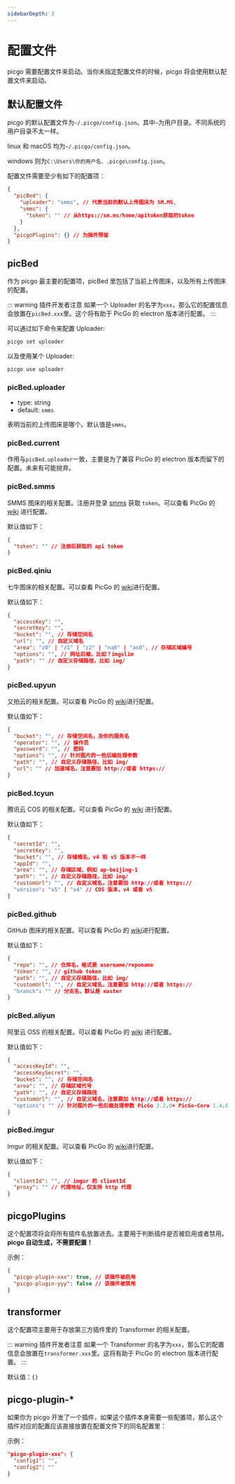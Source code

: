 ```yaml
---
sidebarDepth: 3
---
```

# 配置文件

picgo 需要配置文件来启动。当你未指定配置文件的时候，picgo 将会使用默认配置文件来启动。

## 默认配置文件

picgo 的默认配置文件为`~/.picgo/config.json`。其中`~`为用户目录。不同系统的用户目录不太一样。

linux 和 macOS 均为`~/.picgo/config.json`。

windows 则为`C:\Users\你的用户名、.picgo\config.json`。

配置文件需要至少有如下的配置项：

```json
{
  "picBed": {
    "uploader": "smms", // 代表当前的默认上传图床为 SM.MS,
    "smms": {
      "token": "" // 从https://sm.ms/home/apitoken获取的token
    }
  },
  "picgoPlugins": {} // 为插件预留
}
```

## picBed

作为 picgo 最主要的配置项，picBed 里包括了当前上传图床，以及所有上传图床的配置。

::: warning 插件开发者注意
如果一个 Uploader 的名字为`xxx`，那么它的配置信息会放置在`picBed.xxx`里。这个将有助于 PicGo 的 electron 版本进行配置。
:::

可以通过如下命令来配置 Uploader:

```bash
picgo set uploader
```

以及使用某个 Uploader:

```bash
picgo use uploader
```

### picBed.uploader

- type: string
- default: `smms`

表明当前的上传图床是哪个。默认值是`smms`。

### picBed.current

作用与`picBed.uploader`一致，主要是为了兼容 PicGo 的 electron 版本而留下的配置。未来有可能抛弃。

### picBed.smms <Badge text="1.4.7+" /> 

SMMS 图床的相关配置。注册并登录 [smms](https://sm.ms/home/apitoken) 获取 `token`。可以查看 PicGo 的 [wiki](https://picgo.github.io/PicGo-Doc/zh/guide/config.html#smms) 进行配置。

默认值如下：

```json
{
  "token": "" // 注册后获取的 api token
}
```

### picBed.qiniu

七牛图床的相关配置。可以查看 PicGo 的 [wiki](https://picgo.github.io/PicGo-Doc/zh/guide/config.html#七牛图床)进行配置。

默认值如下：

```json
{
  "accessKey": "",
  "secretKey": "",
  "bucket": "", // 存储空间名
  "url": "", // 自定义域名
  "area": "z0" | "z1" | "z2" | "na0" | "as0", // 存储区域编号
  "options": "", // 网址后缀，比如？imgslim
  "path": "" // 自定义存储路径，比如 img/
}
```

### picBed.upyun

又拍云的相关配置。可以查看 PicGo 的 [wiki](https://picgo.github.io/PicGo-Doc/zh/guide/config.html#又拍云)进行配置。

默认值如下：

```json
{
  "bucket": "", // 存储空间名，及你的服务名
  "operator": "", // 操作员
  "password": "", // 密码
  "options": "", // 针对图片的一些后缀处理参数
  "path": "", // 自定义存储路径，比如 img/
  "url": "" // 加速域名，注意要加 http://或者 https://
}
```

### picBed.tcyun

腾讯云 COS 的相关配置。可以查看 PicGo 的 [wiki](https://picgo.github.io/PicGo-Doc/zh/guide/config.html#腾讯云cos) 进行配置。

默认值如下：

```json
{
  "secretId": "",
  "secretKey": "",
  "bucket": "", // 存储桶名，v4 和 v5 版本不一样
  "appId": "",
  "area": "", // 存储区域，例如 ap-beijing-1
  "path": "", // 自定义存储路径，比如 img/
  "customUrl": "", // 自定义域名，注意要加 http://或者 https://
  "version": "v5" | "v4" // COS 版本，v4 或者 v5
}
```

### picBed.github

GitHub 图床的相关配置。可以查看 PicGo 的 [wiki](https://picgo.github.io/PicGo-Doc/zh/guide/config.html#github图床)进行配置。

默认值如下：

```json
{
  "repo": "", // 仓库名，格式是 username/reponame
  "token": "", // github token
  "path": "", // 自定义存储路径，比如 img/
  "customUrl": "", // 自定义域名，注意要加 http://或者 https://
  "branch": "" // 分支名，默认是 master
}
```

### picBed.aliyun

阿里云 OSS 的相关配置。可以查看 PicGo 的 [wiki](https://picgo.github.io/PicGo-Doc/zh/guide/config.html#阿里云oss) 进行配置。

默认值如下：

```json
{
  "accessKeyId": "",
  "accessKeySecret": "",
  "bucket": "", // 存储空间名
  "area": "", // 存储区域代号
  "path": "", // 自定义存储路径
  "customUrl": "", // 自定义域名，注意要加 http://或者 https://
  "options": "" // 针对图片的一些后缀处理参数 PicGo 2.2.0+ PicGo-Core 1.4.0+
}
```

### picBed.imgur

Imgur 的相关配置。可以查看 PicGo 的 [wiki](https://picgo.github.io/PicGo-Doc/zh/guide/config.html#imgur图床)进行配置。

默认值如下：

```json
{
  "clientId": "", // imgur 的 clientId
  "proxy": "" // 代理地址，仅支持 http 代理
}
```

## picgoPlugins

这个配置项将会将所有插件名放置进去。主要用于判断插件是否被启用或者禁用。 **picgo 自动生成，不需要配置！**

示例：

```json
{
  "picgo-plugin-xxx": true, // 该插件被启用
  "picgo-plugin-yyy": false // 该插件被禁用
}
```

## transformer

这个配置项主要用于存放第三方插件里的 Transformer 的相关配置。

::: warning 插件开发者注意
如果一个 Transformer 的名字为`xxx`，那么它的配置信息会放置在`transformer.xxx`里。这将有助于 PicGo 的 electron 版本进行配置。
:::

默认值：`{}`

## picgo-plugin-*

如果你为 picgo 开发了一个插件，如果这个插件本身需要一些配置项，那么这个插件对应的配置应该直接放置在配置文件下的同名配置里：

示例：

```json
"picgo-plugin-xxx": {
  "config1": "",
  "config2": ""
}
```
